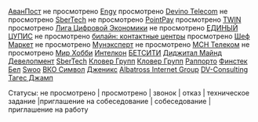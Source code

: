[АванПост](https://spb.hh.ru/vacancy/54581706) не просмотрено
[Engy](https://spb.hh.ru/vacancy/54282338) просмотрено
[Devino Telecom](https://spb.hh.ru/vacancy/50978483) не просмотрено
[SberTech](https://spb.hh.ru/vacancy/50025505) не просмотрено
[PointPay](https://spb.hh.ru/vacancy/54433462) просмотрено
[TWIN](https://spb.hh.ru/vacancy/54681469) просмотрено
[Лига Цифровой Экономики](https://spb.hh.ru/vacancy/54664957) не просмотрено
[ЕДИНЫЙ ЦУПИС](https://spb.hh.ru/vacancy/52489123) не просмотрено
[билайн: контактные центры](https://spb.hh.ru/vacancy/54297485) просмотрено
[Шеф Маркет](https://spb.hh.ru/vacancy/48585004) не просмотрено
[Мунэксперт](https://spb.hh.ru/vacancy/52630766) не просмотрено
[МСН Телеком](https://spb.hh.ru/vacancy/54471889) не просмотрено
[Мир Хобби](https://spb.hh.ru/vacancy/53921861)
[Интелкон](https://spb.hh.ru/vacancy/54258276)
[БЕТСИТИ](https://spb.hh.ru/vacancy/49411648)
[Диджитал Майнд Девелопмент](https://spb.hh.ru/vacancy/53574460)
[SberTech](https://spb.hh.ru/vacancy/54450595)
[Кловер Групп](https://spb.hh.ru/vacancy/52160166)
[Кловер Групп](https://spb.hh.ru/vacancy/53009146)
[Раппорто](https://spb.hh.ru/vacancy/54663878)
[Финстек Бел](https://spb.hh.ru/vacancy/54249710)
[Swoo](https://spb.hh.ru/vacancy/54514345)
[ВКО Символ](https://spb.hh.ru/vacancy/53985307)
[Дженикс](https://spb.hh.ru/vacancy/53978132)
[Albatross Internet Group](https://spb.hh.ru/vacancy/54398620)
[DV-Consulting](https://spb.hh.ru/vacancy/54496660)
[Тагес Джамп](https://spb.hh.ru/vacancy/54111715)


Статусы:
не просмотрено | просмотрено | звонок | отказ | техническое задание |приглашение на собеседование | собеседование | приглашение на работу